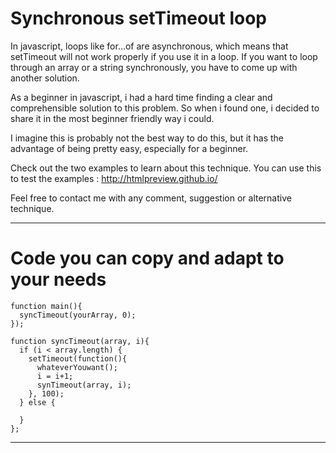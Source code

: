 # Synchronous setTimeout loop


In javascript, loops like for...of are asynchronous, which means that setTimeout will not work properly if you use it in a loop. If you want to loop through an array or a string synchronously, you have to come up with another solution. 

As a beginner in javascript, i had a hard time finding a clear and comprehensible solution to this problem. So when i found one, i decided to share it in the most beginner friendly way i could.

I imagine this is probably not the best way to do this, but it has the advantage of being pretty easy, especially for a beginner. 

Check out the two examples to learn about this technique.
You can use this to test the examples : http://htmlpreview.github.io/

Feel free to contact me with any comment, suggestion or alternative technique. 
 
------------

# Code you can copy and adapt to your needs 

```
function main(){
  syncTimeout(yourArray, 0);
});

function syncTimeout(array, i){
  if (i < array.length) {
    setTimeout(function(){
      whateverYouwant();
      i = i+1;
      synTimeout(array, i);
    }, 100);
  } else {

  }
};
```

---------
